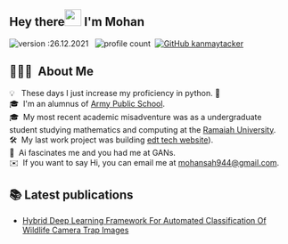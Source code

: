 
## Hey there<img src="https://raw.githubusercontent.com/MartinHeinz/MartinHeinz/master/wave.gif" width="30px"> I'm Mohan
![version :26.12.2021](https://img.shields.io/badge/version-14.08.2021-informational) &nbsp;
![profile count](https://komarev.com/ghpvc/?username=mohan-sahr&color=red)&nbsp;
[![GitHub kanmaytacker](https://img.shields.io/github/followers/mohan-sah?label=follow&style=social)](https://github.com/mohan-sah)&nbsp;


## 👨🏻‍💻 &nbsp;About Me

💡 &nbsp; These days I just increase my proficiency in python. 🤖 \
🎓 &nbsp;I'm an alumnus of [Army Public School](https://apsbangalore.edu.in/). \
🎓 &nbsp;My most recent academic misadventure was as a undergraduate student studying mathematics and computing at the [Ramaiah University](http://www.msruas.ac.in/). \
🛠 &nbsp;My last work project was building [edt tech website]()). \
🌱 &nbsp;Ai fascinates me and you had me at GANs.\
✉️ &nbsp;If you want to say Hi, you can email me at mohansah944@gmail.com.

## 📚 Latest publications
- [Hybrid Deep Learning Framework For Automated Classification Of Wildlife Camera Trap Images](https://ieeexplore.ieee.org/)

  <!--
## 🔧 Latest work

## &#x270d; Latest posts

- [How I wrote a pipeline abstraction module with one line of code](https://medium.com/locus-iq/how-we-wrote-a-pipeline-abstraction-module-with-one-line-of-code-9d7580d20337)
-->
## 📖 &nbsp; Reading list
####### on human nature
- [ ] [The Laws of Human Nature](https://www.goodreads.com/book/show/39330937-the-laws-of-human-nature?ref=nav_sb_ss_1_15)
####### on public speaking
- [ ] [How to Win Friends and Influence People](https://www.goodreads.com/book/show/4865.How_to_Win_Friends_and_Influence_People)

## 🔧 Technologies & Tools
![](https://img.shields.io/badge/Code-Java-informational?style=flat&logo=java&logoColor=white&color=2bbc8a)
![](https://img.shields.io/badge/Code-Python-informational?style=flat&logo=python&logoColor=white&color=2bbc8a)
![](https://img.shields.io/badge/Code-JavaScript-informational?style=flat&logo=javascript&logoColor=white&color=2bbc8a)
![](https://img.shields.io/badge/Code-React-informational?style=flat&logo=react&logoColor=white&color=2bbc8a)
![](https://img.shields.io/badge/Code-Tailwind-informational?style=flat&logo=tailwindcss&logoColor=white&color=2bbc8a)
![](https://img.shields.io/badge/Tools-PostgreSQL-informational?style=flat&logo=postgresql&logoColor=white&color=2bbc8a)
![](https://img.shields.io/badge/Tools-MySQL-informational?style=flat&logo=mysql&logoColor=white&color=2bbc8a)
![](https://img.shields.io/badge/Tools-MongoDB-informational?style=flat&logo=mongodb&logoColor=white&color=2bbc8a)
![](https://img.shields.io/badge/Tools-Docker-informational?style=flat&logo=docker&logoColor=white&color=2bbc8a)
![](https://img.shields.io/badge/Tools-Kubernetes-informational?style=flat&logo=kubernetes&logoColor=white&color=2bbc8a)
![](https://img.shields.io/badge/Cloud-AWS-informational?style=flat&logo=amazonaws&logoColor=white&color=2bbc8a)
![](https://img.shields.io/badge/Editor-Eclipse-informational?style=flat&logo=eclipseide&logoColor=white&color=2bbc8a)
![](https://img.shields.io/badge/Editor-VSCode-informational?style=flat&logo=visualstudiocode&logoColor=white&color=2bbc8a)
![](https://img.shields.io/badge/Editor-PyCharm-informational?style=flat&logo=pycharm&logoColor=white&color=2bbc8a)

## 📫 &nbsp; How to reach me:
<a href="mailto:t@allfather.site"><img alt="Work" src="https://img.shields.io/badge/Gmail-D14836?style=flat&logo=gmail&logoColor=white" /></a> &nbsp;
<a href="mailto:tanmaykacker40@gmail.com"><img alt="Gmail" src="https://img.shields.io/badge/Gmail-D14836?style=flat&logo=gmail&logoColor=white" /></a> &nbsp;

## If you like what I do
<a href="https://www.buymeacoffee.com/kanmaytacker" target="_blank"><img src="https://cdn.buymeacoffee.com/buttons/v2/default-red.png" alt="Buy Me Chai" width="150" ></a>


###### on human nature
- [ ] [The Laws of Human Nature](https://www.goodreads.com/book/show/39330937-the-laws-of-human-nature?ref=nav_sb_ss_1_15)
###### on public speaking
- [ ] [How to Win Friends and Influence People](https://www.goodreads.com/book/show/4865.How_to_Win_Friends_and_Influence_People)
<!--
**mohan-sah/mohan-sah** is a ✨ _special_ ✨ repository because its `README.md` (this file) appears on your GitHub profile.

Here are some ideas to get you started:

- 🔭 I’m currently working on ...
- 🌱 I’m currently learning ...
- 👯 I’m looking to collaborate on ...
- 🤔 I’m looking for help with ...
- 💬 Ask me about ...
- 📫 How to reach me: ...
- 😄 Pronouns: ...
- ⚡ Fun fact: ...
-->
